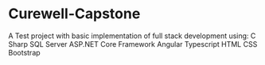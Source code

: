 # Curewell-Capstone

A Test project with basic implementation of full stack development using:
   C Sharp
   SQL Server
   ASP.NET Core Framework
   Angular
   Typescript
   HTML
   CSS
   Bootstrap
